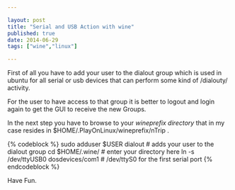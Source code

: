 ```yaml
---

layout: post
title: "Serial and USB Action with wine"
published: true
date: 2014-06-29
tags: ["wine","linux"]

---
```


First of all you have to add your user to the dialout group which is used in
ubuntu for all serial or usb devices that can perform some kind of /dialouty/
activity. 

For the user to have access to that group it is better to logout and
login again to get the GUI to receive the new Groups.

In the next step you have to browse to your _wineprefix directory_
that in my case resides in $HOME/.PlayOnLinux/wineprefix/nTrip .


{% codeblock %}
sudo adduser $USER dialout          # adds your user to the dialout group
cd $HOME/.wine/                     # enter your directory here
ln -s /dev/ttyUSB0 dosdevices/com1  # /dev/ttyS0 for the first serial port
{% endcodeblock %}

Have Fun.
